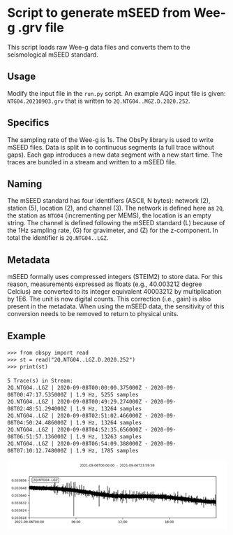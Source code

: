 # Script to generate mSEED from Wee-g .grv file

This script loads raw Wee-g data files and converts them to the seismological mSEED standard.

## Usage
Modify the input file in the `run.py` script. An example AQG input file is given: `NTG04.20210903.grv` that is written to `2Q.NTG04..MGZ.D.2020.252`.

## Specifics

The sampling rate of the Wee-g is 1s. The ObsPy library is used to write mSEED files. Data is split in to continuous segments (a full trace without gaps). Each gap introduces a new data segment with a new start time. The traces are bundled in a stream and written to a mSEED file.

## Naming

The mSEED standard has four identifiers (ASCII, N bytes): network (2), station (5), location (2), and channel (3). The network is defined here as `2Q`, the station as `NTG04` (incrementing per MEMS), the location is an empty string. The channel is defined following the mSEED standard (L) because of the 1Hz sampling rate, (G) for gravimeter, and (Z) for the z-component. In total the identifier is `2Q.NTG04..LGZ`.

## Metadata

mSEED formally uses compressed integers (STEIM2) to store data. For this reason, measurements expressed as floats (e.g., 40.003212 degree Celcius) are converted to its integer equivalent 40003212 by multiplication by 1E6. The unit is now digital counts. This correction (i.e., gain) is also present in the metadata. When using the mSEED data, the sensitivity of this conversion needs to be removed to return to physical units.

## Example

    >>> from obspy import read
    >>> st = read("2Q.NTG04..LGZ.D.2020.252")
    >>> print(st)

    5 Trace(s) in Stream:
    2Q.NTG04..LGZ | 2020-09-08T00:00:00.375000Z - 2020-09-08T00:47:17.535000Z | 1.9 Hz, 5255 samples
    2Q.NTG04..LGZ | 2020-09-08T00:49:29.274000Z - 2020-09-08T02:48:51.294000Z | 1.9 Hz, 13264 samples
    2Q.NTG04..LGZ | 2020-09-08T02:51:02.466000Z - 2020-09-08T04:50:24.486000Z | 1.9 Hz, 13264 samples
    2Q.NTG04..LGZ | 2020-09-08T04:52:35.656000Z - 2020-09-08T06:51:57.136000Z | 1.9 Hz, 13263 samples
    2Q.NTG04..LGZ | 2020-09-08T06:54:09.388000Z - 2020-09-08T07:10:12.748000Z | 1.9 Hz, 1785 samples

![Example Stream](images/plot.png)
